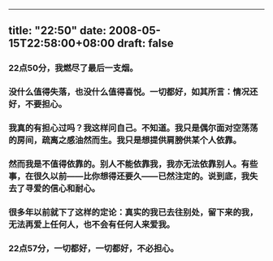
---
title: "22:50"
date: 2008-05-15T22:58:00+08:00
draft: false
---

### 22点50分，我燃尽了最后一支烟。

### 没什么值得失落，也没什么值得喜悦。一切都好，如其所言：情况还好，不要担心。

### 我真的有担心过吗？我这样问自己。不知道。我只是偶尔面对空荡荡的房间，疏离之感油然而生。我只是想提供肩膀供某个人依靠。

### 然而我是不值得依靠的。别人不能依靠我，我亦无法依靠别人。有些事，在很久以前——比你想得还要久——已然注定的。说到底，我失去了寻爱的信心和耐心。

### 很多年以前就下了这样的定论：真实的我已去往别处，留下来的我，无法再爱上任何人，也不会有任何人来爱我。

### 22点57分，一切都好，一切都好，不必担心。

